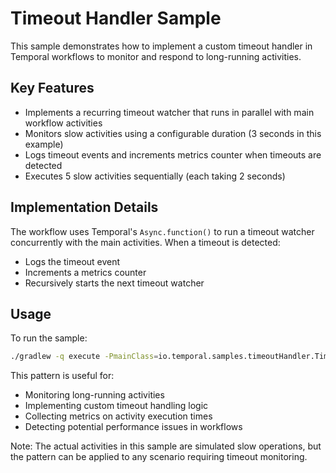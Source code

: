# Timeout Handler Sample

This sample demonstrates how to implement a custom timeout handler in Temporal workflows to monitor and respond to long-running activities.

## Key Features

- Implements a recurring timeout watcher that runs in parallel with main workflow activities
- Monitors slow activities using a configurable duration (3 seconds in this example)
- Logs timeout events and increments metrics counter when timeouts are detected
- Executes 5 slow activities sequentially (each taking 2 seconds)

## Implementation Details

The workflow uses Temporal's `Async.function()` to run a timeout watcher concurrently with the main activities. When a timeout is detected:
- Logs the timeout event
- Increments a metrics counter
- Recursively starts the next timeout watcher

## Usage

To run the sample:
```bash
./gradlew -q execute -PmainClass=io.temporal.samples.timeoutHandler.TimeoutHandler  
```

This pattern is useful for:
- Monitoring long-running activities
- Implementing custom timeout handling logic
- Collecting metrics on activity execution times
- Detecting potential performance issues in workflows

Note: The actual activities in this sample are simulated slow operations, but the pattern can be applied to any scenario requiring timeout monitoring.